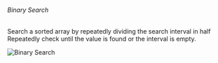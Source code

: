 ###### Binary Search
Search a sorted array by repeatedly dividing the search interval in half Repeatedly check until the value is found or the interval is empty.

![Binary Search ](https://www.geeksforgeeks.org/wp-content/uploads/Binary-Search.png)